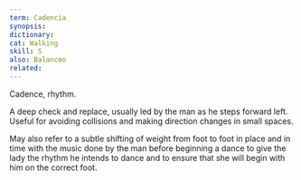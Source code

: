 ```yaml
---
term: Cadencia
synopsis:
dictionary:
cat: Walking
skill: S
also: Balanceo
related:
---
```

Cadence, rhythm.

A deep check and replace, usually led by the man as he steps
forward left.
Useful for avoiding collisions and making direction changes in
small spaces.

May also refer to a subtle shifting of weight from foot to foot
in place and in time with the music done by the man before
beginning a dance to give the lady the rhythm he intends
to dance and to ensure that she will begin with him on
the correct foot.